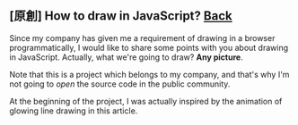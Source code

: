 ## [原創] How to draw in JavaScript? [Back](./../post.md)

Since my company has given me a requirement of drawing in a browser programmatically, I would like to share some points with you about drawing in JavaScript. Actually, what we're going to draw? **Any picture**.

Note that this is a project which belongs to my company, and that's why I'm not going to *open* the source code in the public community.

At the beginning of the project, I was actually inspired by the animation of glowing line drawing in this article.